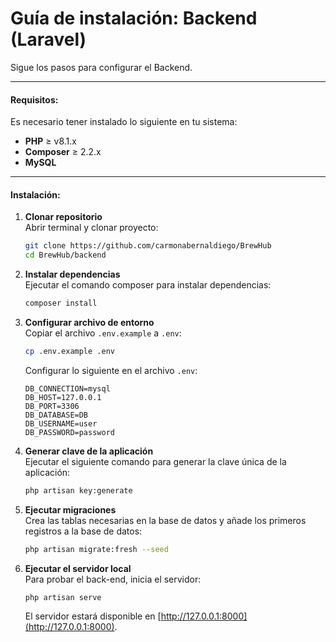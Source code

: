 # Guía de instalación: Backend (Laravel)

Sigue los pasos para configurar el Backend.

---

#### Requisitos:

Es necesario tener instalado lo siguiente en tu sistema:

-   **PHP** ≥ v8.1.x
-   **Composer** ≥ 2.2.x
-   **MySQL**

---

#### Instalación:

1. **Clonar repositorio**  
   Abrir terminal y clonar proyecto:

    ```bash
    git clone https://github.com/carmonabernaldiego/BrewHub
    cd BrewHub/backend
    ```

2. **Instalar dependencias**  
   Ejecutar el comando composer para instalar dependencias:

    ```bash
    composer install
    ```

3. **Configurar archivo de entorno**  
   Copiar el archivo `.env.example` a `.env`:

    ```bash
    cp .env.example .env
    ```

    Configurar lo siguiente en el archivo `.env`:

    ```env
    DB_CONNECTION=mysql
    DB_HOST=127.0.0.1
    DB_PORT=3306
    DB_DATABASE=DB
    DB_USERNAME=user
    DB_PASSWORD=password
    ```

4. **Generar clave de la aplicación**  
   Ejecutar el siguiente comando para generar la clave única de la aplicación:

    ```bash
    php artisan key:generate
    ```

5. **Ejecutar migraciones**  
   Crea las tablas necesarias en la base de datos y añade los primeros registros a la base de datos:

    ```bash
    php artisan migrate:fresh --seed
    ```

6. **Ejecutar el servidor local**  
   Para probar el back-end, inicia el servidor:

    ```bash
    php artisan serve
    ```

    El servidor estará disponible en [http://127.0.0.1:8000](http://127.0.0.1:8000).
